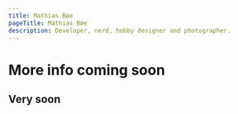 ```yaml
---
title: Mathias Bøe
pageTitle: Mathias Bøe
description: Developer, nerd, hobby designer and photographer.
---
```


# More info coming soon

## Very soon

